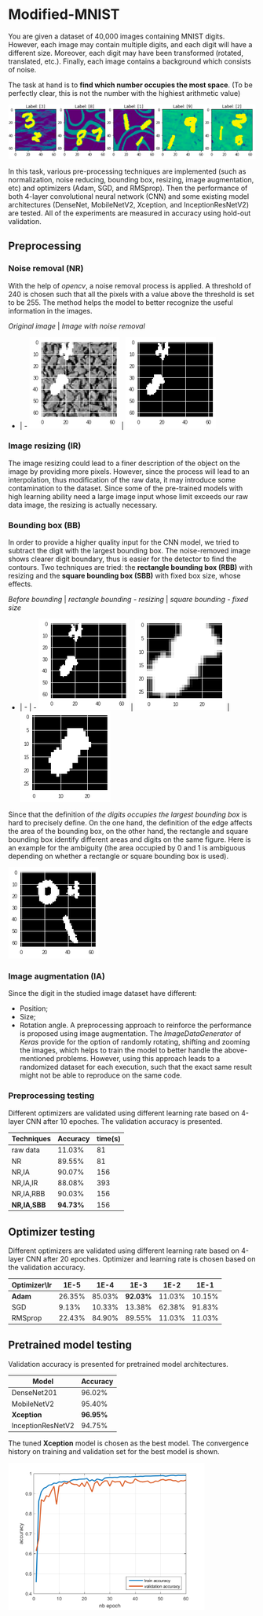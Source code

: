 # Modified-MNIST

You are given a dataset of 40,000 images containing MNIST digits. However, each image may contain multiple digits, and each digit will have a different size. Moreover, each digit may have been transformed (rotated, translated, etc.). Finally, each image contains a background which consists of noise.

The task at hand is to **find which number occupies the most space**. (To be perfectly clear, this is not the number with the highiest arithmetic value)

![Modified MNIST](./image/modified_mnist.png)

In this task, various pre-processing techniques are implemented (such as normalization, noise reducing, bounding box, resizing, image augmentation, etc) and optimizers (Adam, SGD, and RMSprop). Then the performance of both 4-layer convolutional neural network (CNN) and some existing model architectures (DenseNet, MobileNetV2, Xception, and InceptionResNetV2) are tested. All of the experiments are measured in accuracy using hold-out validation. 

## Preprocessing
### Noise removal (NR)

With the help of *opencv*, a noise removal process is applied. A threshold of 240 is chosen such that all the pixels with a value above the threshold is set to be 255. The method helps the model to better recognize the useful information in the images.

*Original image* | *Image with noise removal*
- | - 
![](./image/test1.png) | ![](./image/test1_binary.png)

### Image resizing (IR)

The image resizing could lead to a finer description of the object on the image by providing more pixels. However, since the process will lead to an interpolation, thus modification of the raw data, it may introduce some contamination to the dataset. Since some of the pre-trained models with high learning ability need a large image input whose limit exceeds our raw data image, the resizing is actually necessary.

### Bounding box (BB)

In order to provide a higher quality input for the CNN model, we tried to subtract the digit with the largest bounding box. The noise-removed image shows clearer digit boundary, thus is easier for the detector to find the contours. Two techniques are tried: the **rectangle bounding box (RBB)** with resizing and the **square bounding box (SBB)** with fixed box size, whose effects.

*Before bounding* | *rectangle bounding - resizing* | *square bounding - fixed size*
- | - | -
![](./image/test1_binary.png) | ![](./image/test1_box_real.png) | ![](./image/test1_box.png)

Since that the definition of *the digits occupies the largest bounding box* is hard to precisely define. On the one hand, the definition of the edge affects the area of the bounding box, on the other hand, the rectangle and square bounding box identify different areas and digits on the same figure. Here is an example for the ambiguity (the area occupied by 0 and 1 is ambiguous depending on whether a rectangle or square bounding box is used).

![](./image/test2_binary.png)
### Image augmentation (IA)

Since the digit in the studied image dataset have different:
- Position;
- Size;
- Rotation angle.
A preprocessing approach to reinforce the performance is proposed using image augmentation. The *ImageDataGenerator* of *Keras* provide for the option of randomly rotating, shifting and zooming the images, which helps to train the model to better handle the above-mentioned problems. However, using this approach leads to a randomized dataset for each execution, such that the exact same result might not be able to reproduce on the same code.

### Preprocessing testing
Different optimizers are validated using different learning rate based on 4-layer CNN after 10 epoches. The validation accuracy is presented.

Techniques | Accuracy | time(s)
---|---|---
raw data | 11.03% | 81
NR | 89.55% | 81
NR,IA | 90.07% | 156
NR,IA,IR | 88.08% | 393
NR,IA,RBB | 90.03% | 156
**NR,IA,SBB** | **94.73%** | 156

## Optimizer testing
Different optimizers are validated using different learning rate based on 4-layer CNN after 20 epoches. Optimizer and learning rate is chosen based on the validation accuracy.

Optimizer\lr | 1E-5 | 1E-4 | 1E-3 | 1E-2 | 1E-1
---|---|---|---|---|---
**Adam**  | 26.35% | 85.03% | **92.03%** | 11.03% | 10.15%
SGD  | 9.13% | 10.33% | 13.38% | 62.38% | 91.83%
RMSprop  | 22.43% | 84.90% | 89.55% | 11.03% | 11.03%

## Pretrained model testing
Validation accuracy is presented for pretrained model architectures.

Model | Accuracy
---|---
DenseNet201 | 96.02%
MobileNetV2 | 95.40%
**Xception** | **96.95%**
InceptionResNetV2 | 94.75%

The tuned **Xception** model is chosen as the best model. The convergence history on training and validation set for the best model is shown.

<img src="./image/xception.png" width="400"/>